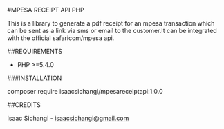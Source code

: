 #MPESA RECEIPT API PHP

This is a library to generate a pdf receipt for an mpesa transaction which can be sent as a link via sms or email to the customer.It can be integrated with the official safaricom/mpesa api.

##REQUIREMENTS

* PHP >=5.4.0

###INSTALLATION

composer require isaacsichangi/mpesareceiptapi:1.0.0

##CREDITS

Isaac Sichangi - isaacsichangi@gmail.com